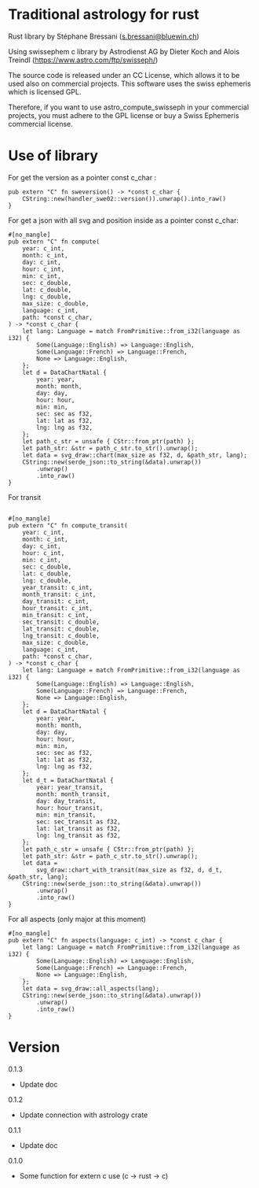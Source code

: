 # Traditional astrology for rust

Rust library by Stéphane Bressani (s.bressani@bluewin.ch)

Using swissephem c library by Astrodienst AG
by Dieter Koch and Alois Treindl (https://www.astro.com/ftp/swisseph/)

The source code is released under an CC License, which allows it to be used 
also on commercial projects. This software uses the swiss ephemeris which is
licensed GPL.

Therefore, if you want to use astro_compute_swisseph in your commercial
projects, you must adhere to the GPL license or buy a Swiss Ephemeris
commercial license.

# Use of library

For get the version as a pointer const c_char :

```
pub extern "C" fn sweversion() -> *const c_char {
    CString::new(handler_swe02::version()).unwrap().into_raw()
}
```

For get a json with all svg and position inside as a pointer const c_char:
```
#[no_mangle]
pub extern "C" fn compute(
    year: c_int,
    month: c_int,
    day: c_int,
    hour: c_int,
    min: c_int,
    sec: c_double,
    lat: c_double,
    lng: c_double,
    max_size: c_double,
    language: c_int,
    path: *const c_char,
) -> *const c_char {
    let lang: Language = match FromPrimitive::from_i32(language as i32) {
        Some(Language::English) => Language::English,
        Some(Language::French) => Language::French,
        None => Language::English,
    };
    let d = DataChartNatal {
        year: year,
        month: month,
        day: day,
        hour: hour,
        min: min,
        sec: sec as f32,
        lat: lat as f32,
        lng: lng as f32,
    };
    let path_c_str = unsafe { CStr::from_ptr(path) };
    let path_str: &str = path_c_str.to_str().unwrap();
    let data = svg_draw::chart(max_size as f32, d, &path_str, lang);
    CString::new(serde_json::to_string(&data).unwrap())
        .unwrap()
        .into_raw()
}

```

For transit

```

#[no_mangle]
pub extern "C" fn compute_transit(
    year: c_int,
    month: c_int,
    day: c_int,
    hour: c_int,
    min: c_int,
    sec: c_double,
    lat: c_double,
    lng: c_double,
    year_transit: c_int,
    month_transit: c_int,
    day_transit: c_int,
    hour_transit: c_int,
    min_transit: c_int,
    sec_transit: c_double,
    lat_transit: c_double,
    lng_transit: c_double,
    max_size: c_double,
    language: c_int,
    path: *const c_char,
) -> *const c_char {
    let lang: Language = match FromPrimitive::from_i32(language as i32) {
        Some(Language::English) => Language::English,
        Some(Language::French) => Language::French,
        None => Language::English,
    };
    let d = DataChartNatal {
        year: year,
        month: month,
        day: day,
        hour: hour,
        min: min,
        sec: sec as f32,
        lat: lat as f32,
        lng: lng as f32,
    };
    let d_t = DataChartNatal {
        year: year_transit,
        month: month_transit,
        day: day_transit,
        hour: hour_transit,
        min: min_transit,
        sec: sec_transit as f32,
        lat: lat_transit as f32,
        lng: lng_transit as f32,
    };
    let path_c_str = unsafe { CStr::from_ptr(path) };
    let path_str: &str = path_c_str.to_str().unwrap();
    let data =
        svg_draw::chart_with_transit(max_size as f32, d, d_t, &path_str, lang);
    CString::new(serde_json::to_string(&data).unwrap())
        .unwrap()
        .into_raw()
}

```
For all aspects (only major at this moment)

```
#[no_mangle]
pub extern "C" fn aspects(language: c_int) -> *const c_char {
    let lang: Language = match FromPrimitive::from_i32(language as i32) {
        Some(Language::English) => Language::English,
        Some(Language::French) => Language::French,
        None => Language::English,
    };
    let data = svg_draw::all_aspects(lang);
    CString::new(serde_json::to_string(&data).unwrap())
        .unwrap()
        .into_raw()
}
```


# Version
0.1.3
* Update doc

0.1.2
* Update connection with astrology crate

0.1.1
* Update doc

0.1.0
* Some function for extern c use (c -> rust -> c)
